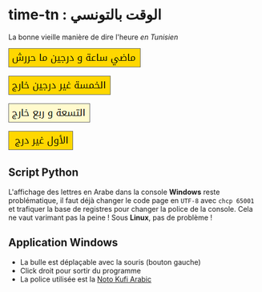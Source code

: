 # time-tn : الوقت بالتونسي
La bonne vieille manière de dire l'heure *en Tunisien*

![0105](./binaries/0105.png "ماضي ساعة و درج ما حررش")

![0450](./binaries/0450.png "الخمسة غير درجين خارج")

![0915](./binaries/0915.png "التسعة و ربع خارج")

![1155](./binaries/1155.png "الأول غير درج")

## Script Python
L'affichage des lettres en Arabe dans la console **Windows** reste problématique, il faut déjà changer le code page en ``UTF-8`` avec ``chcp 65001`` et trafiquer la base de registres pour changer la police de la console. Cela ne vaut varimant pas la peine ! Sous **Linux**, pas de problème !

## Application Windows
- La bulle est déplaçable avec la souris (bouton gauche)
- Click droit pour sortir du programme
- La police utilisée est la [Noto Kufi Arabic](https://noto-website-2.storage.googleapis.com/pkgs/NotoKufiArabic-hinted.zip)
